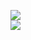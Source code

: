 [![](https://img.shields.io/badge/Made%20With-Github%20Spray-lightgrey.svg?style=for-the-badge&logo=github)](https://github.com/Annihil/github-spray#26969)  
[![](https://i.imgur.com/2DrTn0Z.gif)](https://github.com/Annihil/github-spray)